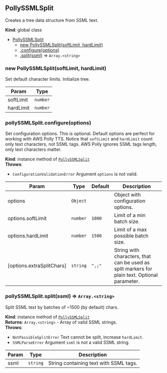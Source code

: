 <a name="PollySSMLSplit"></a>

## PollySSMLSplit
Creates a tree data structure from SSML text.

**Kind**: global class  

* [PollySSMLSplit](#PollySSMLSplit)
    * [new PollySSMLSplit(softLimit, hardLimit)](#new_PollySSMLSplit_new)
    * [.configure(options)](#PollySSMLSplit+configure)
    * [.split(ssml)](#PollySSMLSplit+split) ⇒ <code>Array.&lt;string&gt;</code>

<a name="new_PollySSMLSplit_new"></a>

### new PollySSMLSplit(softLimit, hardLimit)
Set default character limits.
Initialize tree.


| Param | Type |
| --- | --- |
| softLimit | <code>number</code> | 
| hardLimit | <code>number</code> | 

<a name="PollySSMLSplit+configure"></a>

### pollySSMLSplit.configure(options)
Set configuration options.
This is optional. Default options are perfect for working with AWS Polly TTS.
Notice that `softLimit` and `hardLimit` count only text characters, not SSML tags.
AWS Polly ignores SSML tags length, only text characters matter.

**Kind**: instance method of [<code>PollySSMLSplit</code>](#PollySSMLSplit)  
**Throws**:

- <code>ConfigurationValidationError</code> Argument `options` is not valid.


| Param | Type | Default | Description |
| --- | --- | --- | --- |
| options | <code>Object</code> |  | Object with configuration options. |
| options.softLimit | <code>number</code> | <code>1000</code> | Limit of a min batch size. |
| options.hardLimit | <code>number</code> | <code>1500</code> | Limit of a max possible batch size. |
| [options.extraSplitChars] | <code>string</code> | <code>&quot;,;&quot;</code> | String with characters, that can be used as split markers for plain text. Optional parameter. |

<a name="PollySSMLSplit+split"></a>

### pollySSMLSplit.split(ssml) ⇒ <code>Array.&lt;string&gt;</code>
Split SSML text by batches of ~1500 (by default) chars.

**Kind**: instance method of [<code>PollySSMLSplit</code>](#PollySSMLSplit)  
**Returns**: <code>Array.&lt;string&gt;</code> - Array of valid SSML strings.  
**Throws**:

- <code>NotPossibleSplitError</code> Text cannot be split, increase `hardLimit`.
- <code>SSMLParseError</code> Argument `ssml` is not a valid SSML string.


| Param | Type | Description |
| --- | --- | --- |
| ssml | <code>string</code> | String containing text with SSML tags. |

